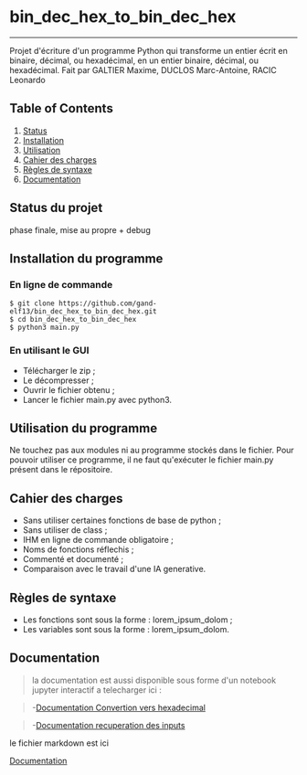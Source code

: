 # bin_dec_hex_to_bin_dec_hex
***
Projet d'écriture d'un programme Python qui transforme un entier écrit en binaire, décimal, ou hexadécimal, en un entier binaire, décimal, ou hexadécimal.
Fait par GALTIER Maxime, DUCLOS Marc-Antoine, RACIC Leonardo

## Table of Contents
1. [Status](#Status-du-projet)
2. [Installation](#Installation-du-programme)
3. [Utilisation](#Utilisation-du-programme)
4. [Cahier des charges](#Cahier-des-charges)
5. [Règles de syntaxe](#Règles-de-syntaxe)
6. [Documentation](#documentation)


## Status du projet
phase finale, mise au propre + debug

## Installation du programme
### En ligne de commande
```
$ git clone https://github.com/gand-elf13/bin_dec_hex_to_bin_dec_hex.git
$ cd bin_dec_hex_to_bin_dec_hex
$ python3 main.py
```

### En utilisant le GUI
- Télécharger le zip ;
- Le décompresser ;
- Ouvrir le fichier obtenu ;
- Lancer le fichier main.py avec python3.

## Utilisation du programme
Ne touchez pas aux modules ni au programme stockés dans le fichier.
Pour pouvoir utiliser ce programme, il ne faut qu'exécuter le fichier main.py présent dans le répositoire.

## Cahier des charges
- Sans utiliser certaines fonctions de base de python ;
- Sans utiliser de class ;
- IHM en ligne de commande obligatoire ;
- Noms de fonctions réflechis ;
- Commenté et documenté ;
- Comparaison avec le travail d'une IA generative.

## Règles de syntaxe
- Les fonctions sont sous la forme : lorem_ipsum_dolom ;
- Les variables sont sous la forme : lorem_ipsum_dolom.

## Documentation

>la documentation est aussi disponible sous forme d'un notebook jupyter interactif a telecharger ici :

>-[Documentation Convertion vers hexadecimal](Documentation\ConvertToHexDocumentation.ipynb)

>-[Documentation recuperation des inputs](Documentation/ParseInputDocumentation.ipynb)

le fichier markdown est ici

[Documentation](Documentation/DOCUMENTATION.md)
